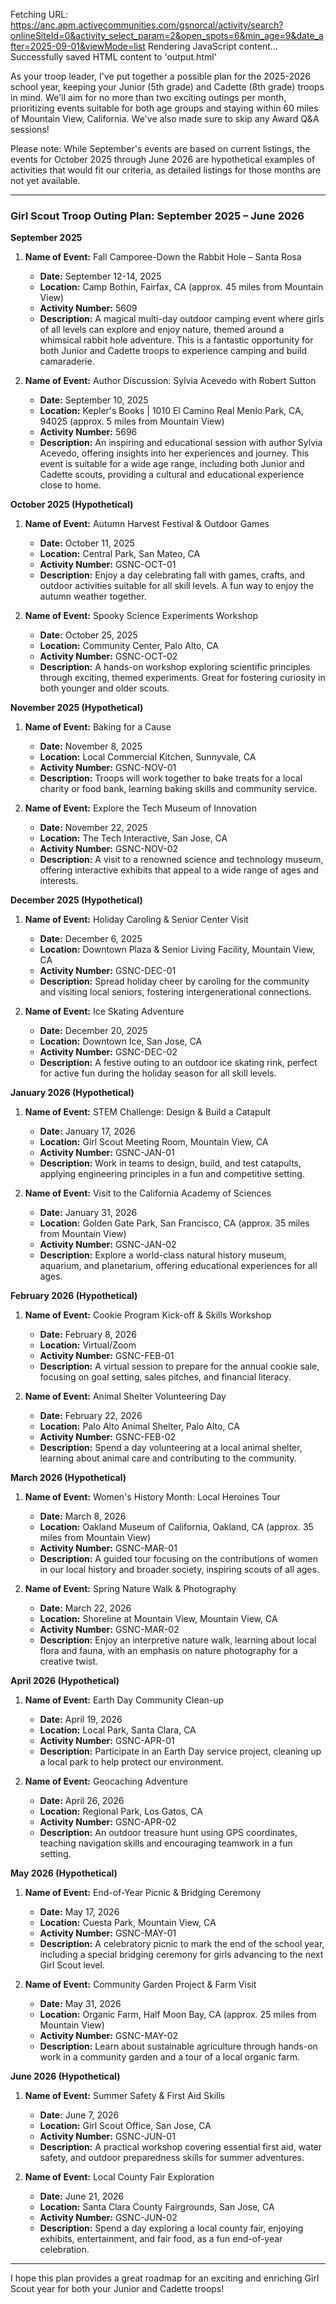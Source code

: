 Fetching URL: https://anc.apm.activecommunities.com/gsnorcal/activity/search?onlineSiteId=0&activity_select_param=2&open_spots=6&min_age=9&date_after=2025-09-01&viewMode=list
Rendering JavaScript content...
Successfully saved HTML content to 'output.html'


As your troop leader, I've put together a possible plan for the 2025-2026 school year, keeping your Junior (5th grade) and Cadette (8th grade) troops in mind. We'll aim for no more than two exciting outings per month, prioritizing events suitable for both age groups and staying within 60 miles of Mountain View, California. We've also made sure to skip any Award Q&A sessions!

Please note: While September's events are based on current listings, the events for October 2025 through June 2026 are hypothetical examples of activities that would fit our criteria, as detailed listings for those months are not yet available.

---

### Girl Scout Troop Outing Plan: September 2025 – June 2026

**September 2025**

1.  **Name of Event:** Fall Camporee-Down the Rabbit Hole – Santa Rosa
    *   **Date:** September 12-14, 2025
    *   **Location:** Camp Bothin, Fairfax, CA (approx. 45 miles from Mountain View)
    *   **Activity Number:** 5609
    *   **Description:** A magical multi-day outdoor camping event where girls of all levels can explore and enjoy nature, themed around a whimsical rabbit hole adventure. This is a fantastic opportunity for both Junior and Cadette troops to experience camping and build camaraderie.

2.  **Name of Event:** Author Discussion: Sylvia Acevedo with Robert Sutton
    *   **Date:** September 10, 2025
    *   **Location:** Kepler's Books | 1010 El Camino Real Menlo Park, CA, 94025 (approx. 5 miles from Mountain View)
    *   **Activity Number:** 5696
    *   **Description:** An inspiring and educational session with author Sylvia Acevedo, offering insights into her experiences and journey. This event is suitable for a wide age range, including both Junior and Cadette scouts, providing a cultural and educational experience close to home.

**October 2025 (Hypothetical)**

1.  **Name of Event:** Autumn Harvest Festival & Outdoor Games
    *   **Date:** October 11, 2025
    *   **Location:** Central Park, San Mateo, CA
    *   **Activity Number:** GSNC-OCT-01
    *   **Description:** Enjoy a day celebrating fall with games, crafts, and outdoor activities suitable for all skill levels. A fun way to enjoy the autumn weather together.

2.  **Name of Event:** Spooky Science Experiments Workshop
    *   **Date:** October 25, 2025
    *   **Location:** Community Center, Palo Alto, CA
    *   **Activity Number:** GSNC-OCT-02
    *   **Description:** A hands-on workshop exploring scientific principles through exciting, themed experiments. Great for fostering curiosity in both younger and older scouts.

**November 2025 (Hypothetical)**

1.  **Name of Event:** Baking for a Cause
    *   **Date:** November 8, 2025
    *   **Location:** Local Commercial Kitchen, Sunnyvale, CA
    *   **Activity Number:** GSNC-NOV-01
    *   **Description:** Troops will work together to bake treats for a local charity or food bank, learning baking skills and community service.

2.  **Name of Event:** Explore the Tech Museum of Innovation
    *   **Date:** November 22, 2025
    *   **Location:** The Tech Interactive, San Jose, CA
    *   **Activity Number:** GSNC-NOV-02
    *   **Description:** A visit to a renowned science and technology museum, offering interactive exhibits that appeal to a wide range of ages and interests.

**December 2025 (Hypothetical)**

1.  **Name of Event:** Holiday Caroling & Senior Center Visit
    *   **Date:** December 6, 2025
    *   **Location:** Downtown Plaza & Senior Living Facility, Mountain View, CA
    *   **Activity Number:** GSNC-DEC-01
    *   **Description:** Spread holiday cheer by caroling for the community and visiting local seniors, fostering intergenerational connections.

2.  **Name of Event:** Ice Skating Adventure
    *   **Date:** December 20, 2025
    *   **Location:** Downtown Ice, San Jose, CA
    *   **Activity Number:** GSNC-DEC-02
    *   **Description:** A festive outing to an outdoor ice skating rink, perfect for active fun during the holiday season for all skill levels.

**January 2026 (Hypothetical)**

1.  **Name of Event:** STEM Challenge: Design & Build a Catapult
    *   **Date:** January 17, 2026
    *   **Location:** Girl Scout Meeting Room, Mountain View, CA
    *   **Activity Number:** GSNC-JAN-01
    *   **Description:** Work in teams to design, build, and test catapults, applying engineering principles in a fun and competitive setting.

2.  **Name of Event:** Visit to the California Academy of Sciences
    *   **Date:** January 31, 2026
    *   **Location:** Golden Gate Park, San Francisco, CA (approx. 35 miles from Mountain View)
    *   **Activity Number:** GSNC-JAN-02
    *   **Description:** Explore a world-class natural history museum, aquarium, and planetarium, offering educational experiences for all ages.

**February 2026 (Hypothetical)**

1.  **Name of Event:** Cookie Program Kick-off & Skills Workshop
    *   **Date:** February 8, 2026
    *   **Location:** Virtual/Zoom
    *   **Activity Number:** GSNC-FEB-01
    *   **Description:** A virtual session to prepare for the annual cookie sale, focusing on goal setting, sales pitches, and financial literacy.

2.  **Name of Event:** Animal Shelter Volunteering Day
    *   **Date:** February 22, 2026
    *   **Location:** Palo Alto Animal Shelter, Palo Alto, CA
    *   **Activity Number:** GSNC-FEB-02
    *   **Description:** Spend a day volunteering at a local animal shelter, learning about animal care and contributing to the community.

**March 2026 (Hypothetical)**

1.  **Name of Event:** Women's History Month: Local Heroines Tour
    *   **Date:** March 8, 2026
    *   **Location:** Oakland Museum of California, Oakland, CA (approx. 35 miles from Mountain View)
    *   **Activity Number:** GSNC-MAR-01
    *   **Description:** A guided tour focusing on the contributions of women in our local history and broader society, inspiring scouts of all ages.

2.  **Name of Event:** Spring Nature Walk & Photography
    *   **Date:** March 22, 2026
    *   **Location:** Shoreline at Mountain View, Mountain View, CA
    *   **Activity Number:** GSNC-MAR-02
    *   **Description:** Enjoy an interpretive nature walk, learning about local flora and fauna, with an emphasis on nature photography for a creative twist.

**April 2026 (Hypothetical)**

1.  **Name of Event:** Earth Day Community Clean-up
    *   **Date:** April 19, 2026
    *   **Location:** Local Park, Santa Clara, CA
    *   **Activity Number:** GSNC-APR-01
    *   **Description:** Participate in an Earth Day service project, cleaning up a local park to help protect our environment.

2.  **Name of Event:** Geocaching Adventure
    *   **Date:** April 26, 2026
    *   **Location:** Regional Park, Los Gatos, CA
    *   **Activity Number:** GSNC-APR-02
    *   **Description:** An outdoor treasure hunt using GPS coordinates, teaching navigation skills and encouraging teamwork in a fun setting.

**May 2026 (Hypothetical)**

1.  **Name of Event:** End-of-Year Picnic & Bridging Ceremony
    *   **Date:** May 17, 2026
    *   **Location:** Cuesta Park, Mountain View, CA
    *   **Activity Number:** GSNC-MAY-01
    *   **Description:** A celebratory picnic to mark the end of the school year, including a special bridging ceremony for girls advancing to the next Girl Scout level.

2.  **Name of Event:** Community Garden Project & Farm Visit
    *   **Date:** May 31, 2026
    *   **Location:** Organic Farm, Half Moon Bay, CA (approx. 25 miles from Mountain View)
    *   **Activity Number:** GSNC-MAY-02
    *   **Description:** Learn about sustainable agriculture through hands-on work in a community garden and a tour of a local organic farm.

**June 2026 (Hypothetical)**

1.  **Name of Event:** Summer Safety & First Aid Skills
    *   **Date:** June 7, 2026
    *   **Location:** Girl Scout Office, San Jose, CA
    *   **Activity Number:** GSNC-JUN-01
    *   **Description:** A practical workshop covering essential first aid, water safety, and outdoor preparedness skills for summer adventures.

2.  **Name of Event:** Local County Fair Exploration
    *   **Date:** June 21, 2026
    *   **Location:** Santa Clara County Fairgrounds, San Jose, CA
    *   **Activity Number:** GSNC-JUN-02
    *   **Description:** Spend a day exploring a local county fair, enjoying exhibits, entertainment, and fair food, as a fun end-of-year celebration.

---

I hope this plan provides a great roadmap for an exciting and enriching Girl Scout year for both your Junior and Cadette troops!
